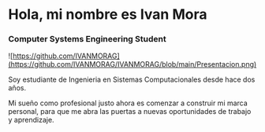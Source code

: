 # Hola, mi nombre es Ivan Mora

### Computer Systems Engineering Student

![https://github.com/IVANMORAG](https://github.com/IVANMORAG/IVANMORAG/blob/main/Presentacion.png)



Soy estudiante de Ingenieria en Sistemas Computacionales desde hace dos años.

Mi sueño como profesional justo ahora es comenzar a construir mi marca personal, para que me abra las puertas a nuevas oportunidades de trabajo y aprendizaje.

